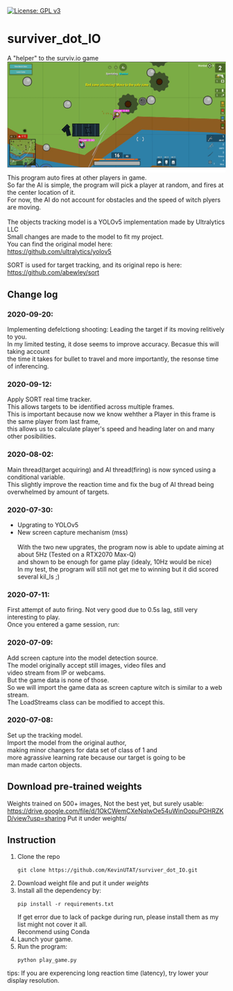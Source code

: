 [![License: GPL v3](https://img.shields.io/badge/License-GPLv3-blue.svg)](https://www.gnu.org/licenses/gpl-3.0)
# surviver_dot_IO
A "helper" to the surviv.io game \
![alt text](https://github.com/KevinUTAT/surviver_dot_IO/blob/master/Untitled.png?raw=true)
This program auto fires at other players in game. \
So far the AI is simple, the program will pick a player at random, and fires at the center location of it. \
For now, the AI do not account for obstacles and the speed of witch plyers are moving. \
\
The objects tracking model is a YOLOv5 implementation made by Ultralytics LLC \
Small changes are made to the model to fit my project.\
You can find the original model here: \
https://github.com/ultralytics/yolov5

SORT is used for target tracking, and its original repo is here: \
https://github.com/abewley/sort
## Change log
### 2020-09-20:
Implementing defelctiong shooting: Leading the target if its moving relitively to you. \
In my limited testing, it dose seems to improve accuracy. Becasue this will taking account \
the time it takes for bullet to travel and more importantly, the resonse time of inferencing.
### 2020-09-12:
Apply SORT real time tracker. \
This allows targets to be identified across multiple frames. \
This is important because now we know wehther a Player in this frame is the same player from last frame, \
this allows us to calculate player's speed and heading later on and many other posibilities.
### 2020-08-02:
Main thread(target acquiring) and AI thread(firing) is now synced using a conditional variable. \
This slightly improve the reaction time and fix the bug of AI thread being overwhelmed by amount of targets.
### 2020-07-30:
- Upgrating to YOLOv5
- New screen capture mechanism (mss) \
\
With the two new upgrates, the program now is able to update aiming at about 5Hz (Tested on a RTX2070 Max-Q) \
and shown to be enough for game play (idealy, 10Hz would be nice) \
In my test, the program will still not get me to winning but it did scored several kil_ls ;)
### 2020-07-11:
First attempt of auto firing. Not very good due to 0.5s lag, still very interesting to play. \
Once you entered a game session, run:

### 2020-07-09: 
Add screen capture into the model detection source. \
The model originally accept still images, video files and \
video stream from IP or webcams. \
But the game data is none of those. \
So we will import the game data as screen capture witch is similar to a web stream. \
The LoadStreams class can be modified to accept this.
### 2020-07-08: 
Set up the tracking model. \
Import the model from the original author, \
making minor changers for data set of class of 1 and \
more agrassive learning rate because our target is going to be \
man made carton objects.

## Download pre-trained weights
Weights trained on 500+ images, Not the best yet, but surely usable:
https://drive.google.com/file/d/1OkCWemCXeNqlwOe54uWinOopuPGHRZKD/view?usp=sharing
Put it under weights/

## Instruction
1. Clone the repo
   ```
   git clone https://github.com/KevinUTAT/surviver_dot_IO.git
   ```
2. Download weight file and put it under *weights*
3. Install all the dependency by:
   ```
   pip install -r requirements.txt
   ```
   If get error due to lack of packge during run, please install them as my list might not cover it all. \
   Reconmend using Conda
4. Launch your game.
5. Run the program:
   ```
   python play_game.py
   ```
tips: If you are experencing long reaction time (latency), try lower your display resolution. 
